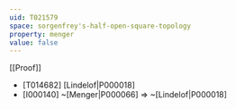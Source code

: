 ```yaml
---
uid: T021579
space: sorgenfrey's-half-open-square-topology
property: menger
value: false
---
```

[[Proof]]

* [T014682] [Lindelof|P000018]
* [I000140] ~[Menger|P000066] => ~[Lindelof|P000018]

